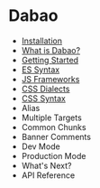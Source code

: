 # Dabao

* [Installation](installation.md)
* [What is Dabao?](intro.md)
* [Getting Started](getting-started.md)
* [ES Syntax](javascript.md)
* [JS Frameworks](js-frameworks.md)
* [CSS Dialects](css-dialects.md)
* [CSS Syntax](css.md)
* Alias
* Multiple Targets
* Common Chunks
* Banner Comments
* Dev Mode
* Production Mode
* What's Next?
* API Reference
